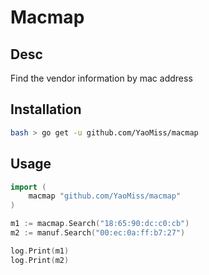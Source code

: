 # Macmap

## Desc

Find the vendor information by mac address

## Installation

```bash
bash > go get -u github.com/YaoMiss/macmap
```

## Usage

```go
import (
    macmap "github.com/YaoMiss/macmap"
)

m1 := macmap.Search("18:65:90:dc:c0:cb")
m2 := manuf.Search("00:ec:0a:ff:b7:27")

log.Print(m1)
log.Print(m2)
```
